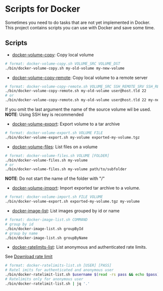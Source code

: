 # Scripts for Docker
 
Sometimes you need to do tasks that are not yet implemented in Docker.
This project contains scripts you can use with Docker and save some time.

##  Scripts

* [docker-volume-copy](bin/docker-volume-copy.sh): Copy local volume<br> 
```bash
# format: docker-volume-copy.sh VOLUME_SRC VOLUME_DST
./bin/docker-volume-copy.sh my-old-volume my-new-volume
```
* [docker-volume-copy-remote](bin/docker-volume-copy-remote.sh): Copy local volume to a remote server<br>
```bash
# format: docker-volume-copy-remote.sh VOLUME_SRC SSH_REMOTE_SRV SSH_REMOTE_PORT [VOLUME_DST]
./bin/docker-volume-copy-remote.sh my-old-volume user@host.tld 22
# or
./bin/docker-volume-copy-remote.sh my-old-volume user@host.tld 22 my-new-volume
```
If you omit the last argument the name of the source volume wil be used.
**NOTE**: Using SSH key is recommended 
* [docker-volume-export](bin/docker-volume-export.sh): Export volume to a tar archive<br>
```bash
# format: docker-volume-export.sh VOLUME FILE
./bin/docker-volume-export.sh my-volume exported-my-volume.tgz 
```
* [docker-volume-files](bin/docker-volume-files.sh): List files on a volume<br>
```bash
# format: docker-volume-files.sh VOLUME [FOLDER]
./bin/docker-volume-files.sh my-volume
# or
./bin/docker-volume-files.sh my-volume path/to/subfolder
```
**NOTE**: Do not start the name of the folder with "/"
* [docker-volume-import](bin/docker-volume-import.sh): Import exported tar archive to a volume.<br>
```bash
# format: docker-volume-import.sh FILE VOLUME
./bin/docker-volume-export.sh exported-my-volume.tgz my-volume
```

* [docker-image-list](bin/docker-image-list.sh): List images grouped by id or name

```bash
# format: docker-image-list.sh COMMAND
# group by id
./bin/docker-image-list.sh groupById
# group by name
./bin/docker-image-list.sh groupByName
```

* [docker-ratelimits-list](bin/docker-ratelimits-list): List anonymous and authenticated rate limits.

See [Download rate limit](https://docs.docker.com/docker-hub/download-rate-limit/)

```bash
# format: docker-ratelimits-list.sh [USER] [PASS]
# Ratel imits for authenticated and anonymous user
./bin/docker-ratelimit-list.sh $username $(read -rs pass && echo $pass) | jq '.'
# Ratelimits only for anonymous user
./bin/docker-ratelimit-list.sh | jq '.'
```